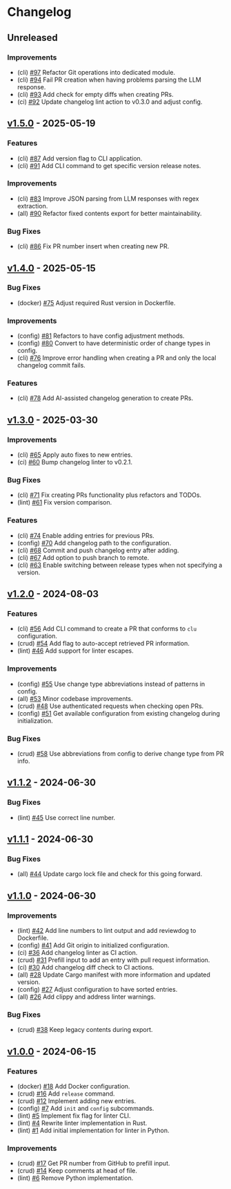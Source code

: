 <!--
This changelog was created using the `clu` binary
(https://github.com/MalteHerrmann/changelog-utils).
-->
# Changelog

## Unreleased

### Improvements

- (cli) [#97](https://github.com/MalteHerrmann/changelog-utils/pull/97) Refactor Git operations into dedicated module.
- (cli) [#94](https://github.com/MalteHerrmann/changelog-utils/pull/94) Fail PR creation when having problems parsing the LLM response.
- (cli) [#93](https://github.com/MalteHerrmann/changelog-utils/pull/93) Add check for empty diffs when creating PRs.
- (ci) [#92](https://github.com/MalteHerrmann/changelog-utils/pull/92) Update changelog lint action to v0.3.0 and adjust config.

## [v1.5.0](https://github.com/MalteHerrmann/changelog-utils/releases/tag/v1.5.0) - 2025-05-19

### Features

- (cli) [#87](https://github.com/MalteHerrmann/changelog-utils/pull/87) Add version flag to CLI application.
- (cli) [#91](https://github.com/MalteHerrmann/changelog-utils/pull/91) Add CLI command to get specific version release notes.

### Improvements

- (cli) [#83](https://github.com/MalteHerrmann/changelog-utils/pull/83) Improve JSON parsing from LLM responses with regex extraction.
- (all) [#90](https://github.com/MalteHerrmann/changelog-utils/pull/90) Refactor fixed contents export for better maintainability.

### Bug Fixes

- (cli) [#86](https://github.com/MalteHerrmann/changelog-utils/pull/86) Fix PR number insert when creating new PR.

## [v1.4.0](https://github.com/MalteHerrmann/changelog-utils/releases/tag/v1.4.0) - 2025-05-15

### Bug Fixes

- (docker) [#75](https://github.com/MalteHerrmann/changelog-utils/pull/75) Adjust required Rust version in Dockerfile.

### Improvements

- (config) [#81](https://github.com/MalteHerrmann/changelog-utils/pull/81) Refactors to have config adjustment methods.
- (config) [#80](https://github.com/MalteHerrmann/changelog-utils/pull/80) Convert to have deterministic order of change types in config.
- (cli) [#76](https://github.com/MalteHerrmann/changelog-utils/pull/76) Improve error handling when creating a PR and only the local changelog commit fails.

### Features

- (cli) [#78](https://github.com/MalteHerrmann/changelog-utils/pull/78) Add AI-assisted changelog generation to create PRs.

## [v1.3.0](https://github.com/MalteHerrmann/changelog-utils/releases/tag/v1.3.0) - 2025-03-30

### Improvements

- (cli) [#65](https://github.com/MalteHerrmann/changelog-utils/pull/65) Apply auto fixes to new entries.
- (ci) [#60](https://github.com/MalteHerrmann/changelog-utils/pull/60) Bump changelog linter to v0.2.1.

### Bug Fixes

- (cli) [#71](https://github.com/MalteHerrmann/changelog-utils/pull/71) Fix creating PRs functionality plus refactors and TODOs.
- (lint) [#61](https://github.com/MalteHerrmann/changelog-utils/pull/61) Fix version comparison.

### Features

- (cli) [#74](https://github.com/MalteHerrmann/changelog-utils/pull/74) Enable adding entries for previous PRs.
- (config) [#70](https://github.com/MalteHerrmann/changelog-utils/pull/70) Add changelog path to the configuration.
- (cli) [#68](https://github.com/MalteHerrmann/changelog-utils/pull/68) Commit and push changelog entry after adding.
- (cli) [#67](https://github.com/MalteHerrmann/changelog-utils/pull/67) Add option to push branch to remote.
- (cli) [#63](https://github.com/MalteHerrmann/changelog-utils/pull/63) Enable switching between release types when not specifying a version.

## [v1.2.0](https://github.com/MalteHerrmann/changelog-utils/releases/tag/v1.2.0) - 2024-08-03

### Features

- (cli) [#56](https://github.com/MalteHerrmann/changelog-utils/pull/56) Add CLI command to create a PR that conforms to `clu` configuration.
- (crud) [#54](https://github.com/MalteHerrmann/changelog-utils/pull/54) Add flag to auto-accept retrieved PR information.
- (lint) [#46](https://github.com/MalteHerrmann/changelog-utils/pull/46) Add support for linter escapes.

### Improvements

- (config) [#55](https://github.com/MalteHerrmann/changelog-utils/pull/55) Use change type abbreviations instead of patterns in config.
- (all) [#53](https://github.com/MalteHerrmann/changelog-utils/pull/53) Minor codebase improvements.
- (crud) [#48](https://github.com/MalteHerrmann/changelog-utils/pull/48) Use authenticated requests when checking open PRs.
- (config) [#51](https://github.com/MalteHerrmann/changelog-utils/pull/51) Get available configuration from existing changelog during initialization.

### Bug Fixes

- (crud) [#58](https://github.com/MalteHerrmann/changelog-utils/pull/58) Use abbreviations from config to derive change type from PR info.

## [v1.1.2](https://github.com/MalteHerrmann/changelog-utils/releases/tag/v1.1.2) - 2024-06-30

### Bug Fixes

- (lint) [#45](https://github.com/MalteHerrmann/changelog-utils/pull/45) Use correct line number.

## [v1.1.1](https://github.com/MalteHerrmann/changelog-utils/releases/tag/v1.1.1) - 2024-06-30

### Bug Fixes

- (all) [#44](https://github.com/MalteHerrmann/changelog-utils/pull/44) Update cargo lock file and check for this going forward.

## [v1.1.0](https://github.com/MalteHerrmann/changelog-utils/releases/tag/v1.1.0) - 2024-06-30

### Improvements

- (lint) [#42](https://github.com/MalteHerrmann/changelog-utils/pull/42) Add line numbers to lint output and add reviewdog to Dockerfile.
- (config) [#41](https://github.com/MalteHerrmann/changelog-utils/pull/41) Add Git origin to initialized configuration.
- (ci) [#36](https://github.com/MalteHerrmann/changelog-utils/pull/36) Add changelog linter as CI action.
- (crud) [#31](https://github.com/MalteHerrmann/changelog-utils/pull/31) Prefill input to add an entry with pull request information.
- (ci) [#30](https://github.com/MalteHerrmann/changelog-utils/pull/30) Add changelog diff check to CI actions.
- (all) [#28](https://github.com/MalteHerrmann/changelog-utils/pull/28) Update Cargo manifest with more information and updated version.
- (config) [#27](https://github.com/MalteHerrmann/changelog-utils/pull/27) Adjust configuration to have sorted entries.
- (all) [#26](https://github.com/MalteHerrmann/changelog-utils/pull/26) Add clippy and address linter warnings.

### Bug Fixes

- (crud) [#38](https://github.com/MalteHerrmann/changelog-utils/pull/38) Keep legacy contents during export.

## [v1.0.0](https://github.com/MalteHerrmann/changelog-utils/releases/tag/v1.0.0) - 2024-06-15

### Features

- (docker) [#18](https://github.com/MalteHerrmann/changelog-utils/pull/18) Add Docker configuration.
- (crud) [#16](https://github.com/MalteHerrmann/changelog-utils/pull/16) Add `release` command.
- (crud) [#12](https://github.com/MalteHerrmann/changelog-utils/pull/12) Implement adding new entries.
- (config) [#7](https://github.com/MalteHerrmann/changelog-utils/pull/7) Add `init` and `config` subcommands.
- (lint) [#5](https://github.com/MalteHerrmann/changelog-utils/pull/5) Implement fix flag for linter CLI.
- (lint) [#4](https://github.com/MalteHerrmann/changelog-utils/pull/4) Rewrite linter implementation in Rust.
- (lint) [#1](https://github.com/MalteHerrmann/changelog-utils/pull/1) Add initial implementation for linter in Python.

### Improvements

- (crud) [#17](https://github.com/MalteHerrmann/changelog-utils/pull/17) Get PR number from GitHub to prefill input.
- (crud) [#14](https://github.com/MalteHerrmann/changelog-utils/pull/14) Keep comments at head of file.
- (lint) [#6](https://github.com/MalteHerrmann/changelog-utils/pull/6) Remove Python implementation.

